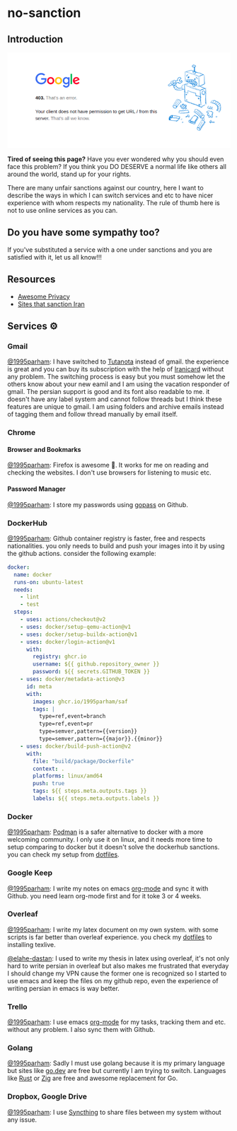 # no-sanction

## Introduction

<p align="center">
  <img alt="google-403" src="./img/google-403.png" />
</p>
  
**Tired of seeing this page?** Have you ever wondered why you should even face this problem? If you think you DO DESERVE a normal life like others all around the world, stand up for your rights.

There are many unfair sanctions against our country, here I want to describe the ways in which I can switch services and etc to have nicer experience with whom respects my nationality.
The rule of thumb here is not to use online services as you can.

## Do you have some sympathy too?
If you've substituted a service with a one under sanctions and you are satisfied with it, let us all know!!!

## Resources

- [Awesome Privacy](https://github.com/pluja/awesome-privacy)
- [Sites that sanction Iran](https://gist.github.com/alibo/dfd7c258bcc44a0e8c9f7c5bfd3bd2c3)

## Services ⚙️

### Gmail

[@1995parham](https://github.com/1995parham):
I have switched to [Tutanota](https://mail.tutanota.com/) instead of gmail. the experience is great and you can buy its subscription with the help of [Iranicard](https://www.iranicard.ir/) without any problem.
The switching process is easy but you must somehow let the others know about your new eamil and I am using the vacation responder of gmail.
The persian support is good and its font also readable to me. it doesn't have any label system and cannot follow threads but I think these features are unique to gmail.
I am using folders and archive emails instead of tagging them and follow thread manually by email itself.

### Chrome

#### Browser and Bookmarks

[@1995parham](https://github.com/1995parham):
Firefox is awesome 💃. It works for me on reading and checking the websites. I don't use browsers for listening to music etc.

#### Password Manager

[@1995parham](https://github.com/1995parham):
I store my passwords using [gopass](https://github.com/gopasspw/gopass) on Github.

### DockerHub

[@1995parham](https://github.com/1995parham):
Github container registry is faster, free and respects nationalities. you only needs to build and push your images into it by using the github actions.
consider the following example:

```yaml
docker:
  name: docker
  runs-on: ubuntu-latest
  needs:
    - lint
    - test
  steps:
    - uses: actions/checkout@v2
    - uses: docker/setup-qemu-action@v1
    - uses: docker/setup-buildx-action@v1
    - uses: docker/login-action@v1
      with:
        registry: ghcr.io
        username: ${{ github.repository_owner }}
        password: ${{ secrets.GITHUB_TOKEN }}
    - uses: docker/metadata-action@v3
      id: meta
      with:
        images: ghcr.io/1995parham/saf
        tags: |
          type=ref,event=branch
          type=ref,event=pr
          type=semver,pattern={{version}}
          type=semver,pattern={{major}}.{{minor}}
    - uses: docker/build-push-action@v2
      with:
        file: "build/package/Dockerfile"
        context: .
        platforms: linux/amd64
        push: true
        tags: ${{ steps.meta.outputs.tags }}
        labels: ${{ steps.meta.outputs.labels }}
```

### Docker

[@1995parham](https://github.com/1995parham):
[Podman](https://github.com/containers/podman) is a safer alternative to docker with a more welcoming community. I only use it on linux,
and it needs more time to setup comparing to docker but it doesn't solve the dockerhub sanctions. you can check my setup from [dotfiles](https://github.com/1995parham/dotfiles/blob/main/scripts/docker.sh#L72).

### Google Keep

[@1995parham](https://github.com/1995parham):
I write my notes on emacs [org-mode](https://orgmode.org/) and sync it with Github. you need learn org-mode first and for it toke 3 or 4 weeks.

### Overleaf

[@1995parham](https://github.com/1995parham):
I write my latex document on my own system. with some scripts is far better than overleaf experience. you check my [dotfiles](https://github.com/1995parham/dotfiles/blob/main/scripts/texlive.sh) to installing texlive.

[@elahe-dastan](https://github.com/elahe-dastan):
I used to write my thesis in latex using overleaf, it's not only hard to write persian in overleaf but also makes me frustrated that everyday I should change my VPN cause the former one is recognized so I started to use emacs and keep the files on my github repo, even the experience of writing persian in emacs is way better.

### Trello

[@1995parham](https://github.com/1995parham):
I use emacs [org-mode](https://orgmode.org/) for my tasks, tracking them and etc. without any problem. I also sync them with Github.

### Golang

[@1995parham](https://github.com/1995parham):
Sadly I must use golang because it is my primary language but sites like [go.dev](https://go.dev/) are free but currently I am trying to switch.
Languages like [Rust](https://www.rust-lang.org/) or [Zig](https://ziglang.org/) are free and awesome replacement for Go.

### Dropbox, Google Drive

[@1995parham](https://github.com/1995parham):
I use [Syncthing](https://github.com/syncthing/syncthing) to share files between my system without any issue.
